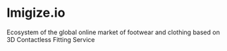# Imigize.io
Ecosystem of the global online market  of footwear and clothing based on 3D Contactless Fitting Service
